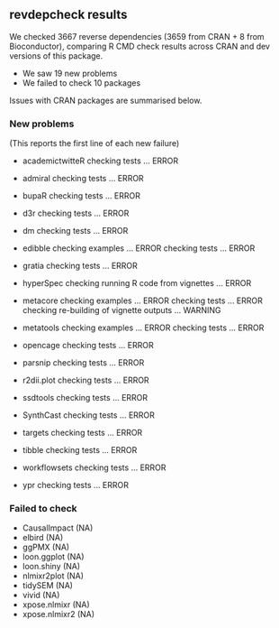 ## revdepcheck results

We checked 3667 reverse dependencies (3659 from CRAN + 8 from Bioconductor), comparing R CMD check results across CRAN and dev versions of this package.

 * We saw 19 new problems
 * We failed to check 10 packages

Issues with CRAN packages are summarised below.

### New problems
(This reports the first line of each new failure)

* academictwitteR
  checking tests ... ERROR

* admiral
  checking tests ... ERROR

* bupaR
  checking tests ... ERROR

* d3r
  checking tests ... ERROR

* dm
  checking tests ... ERROR

* edibble
  checking examples ... ERROR
  checking tests ... ERROR

* gratia
  checking tests ... ERROR

* hyperSpec
  checking running R code from vignettes ... ERROR

* metacore
  checking examples ... ERROR
  checking tests ... ERROR
  checking re-building of vignette outputs ... WARNING

* metatools
  checking examples ... ERROR
  checking tests ... ERROR

* opencage
  checking tests ... ERROR

* parsnip
  checking tests ... ERROR

* r2dii.plot
  checking tests ... ERROR

* ssdtools
  checking tests ... ERROR

* SynthCast
  checking tests ... ERROR

* targets
  checking tests ... ERROR

* tibble
  checking tests ... ERROR

* workflowsets
  checking tests ... ERROR

* ypr
  checking tests ... ERROR

### Failed to check

* CausalImpact  (NA)
* elbird        (NA)
* ggPMX         (NA)
* loon.ggplot   (NA)
* loon.shiny    (NA)
* nlmixr2plot   (NA)
* tidySEM       (NA)
* vivid         (NA)
* xpose.nlmixr  (NA)
* xpose.nlmixr2 (NA)
